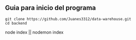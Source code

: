 <h2>Guia para inicio del programa</h2>

~~~~~~
git clone https://github.com/Juanes3312/data-warehouse.git
cd backend
~~~~~~


node index || nodemon index
